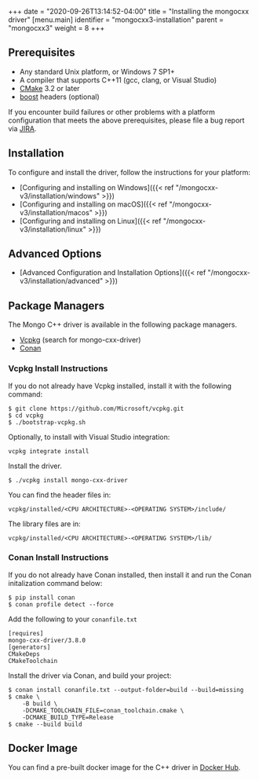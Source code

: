 +++
date = "2020-09-26T13:14:52-04:00"
title = "Installing the mongocxx driver"
[menu.main]
  identifier = "mongocxx3-installation"
  parent = "mongocxx3"
  weight = 8
+++

## Prerequisites

- Any standard Unix platform, or Windows 7 SP1+
- A compiler that supports C++11 (gcc, clang, or Visual Studio)
- [CMake](https://cmake.org) 3.2 or later
- [boost](https://www.boost.org) headers (optional)

If you encounter build failures or other problems with a platform configuration
that meets the above prerequisites, please file a bug report via
[JIRA](https://jira.mongodb.com/browse/CXX/).

## Installation

To configure and install the driver, follow the instructions for your platform:

* [Configuring and installing on Windows]({{< ref "/mongocxx-v3/installation/windows" >}})
* [Configuring and installing on macOS]({{< ref "/mongocxx-v3/installation/macos" >}})
* [Configuring and installing on Linux]({{< ref "/mongocxx-v3/installation/linux" >}})

## Advanced Options

* [Advanced Configuration and Installation Options]({{< ref "/mongocxx-v3/installation/advanced" >}})

## Package Managers

The Mongo C++ driver is available in the following package managers.
- [Vcpkg](https://vcpkg.io/) (search for mongo-cxx-driver)
- [Conan](https://conan.io/center/recipes/mongo-cxx-driver)

### Vcpkg Install Instructions

If you do not already have Vcpkg installed, install it with the following
command:
```
$ git clone https://github.com/Microsoft/vcpkg.git
$ cd vcpkg
$ ./bootstrap-vcpkg.sh
```

Optionally, to install with Visual Studio integration:
```
vcpkg integrate install
```

Install the driver.
```
$ ./vcpkg install mongo-cxx-driver
```

You can find the header files in:
```
vcpkg/installed/<CPU ARCHITECTURE>-<OPERATING SYSTEM>/include/
```

The library files are in:
```
vcpkg/installed/<CPU ARCHITECTURE>-<OPERATING SYSTEM>/lib/
```

### Conan Install Instructions

If you do not already have Conan installed, then install it and run the Conan
initalization command below:
```
$ pip install conan
$ conan profile detect --force
```

Add the following to your `conanfile.txt`
```
[requires]
mongo-cxx-driver/3.8.0
[generators]
CMakeDeps
CMakeToolchain
```

Install the driver via Conan, and build your project:
```
$ conan install conanfile.txt --output-folder=build --build=missing
$ cmake \
	-B build \
	-DCMAKE_TOOLCHAIN_FILE=conan_toolchain.cmake \
	-DCMAKE_BUILD_TYPE=Release
$ cmake --build build
```

## Docker Image

You can find a pre-built docker image for the C++ driver in
[Docker Hub](https://hub.docker.com/r/mongodb/mongo-cxx-driver).
